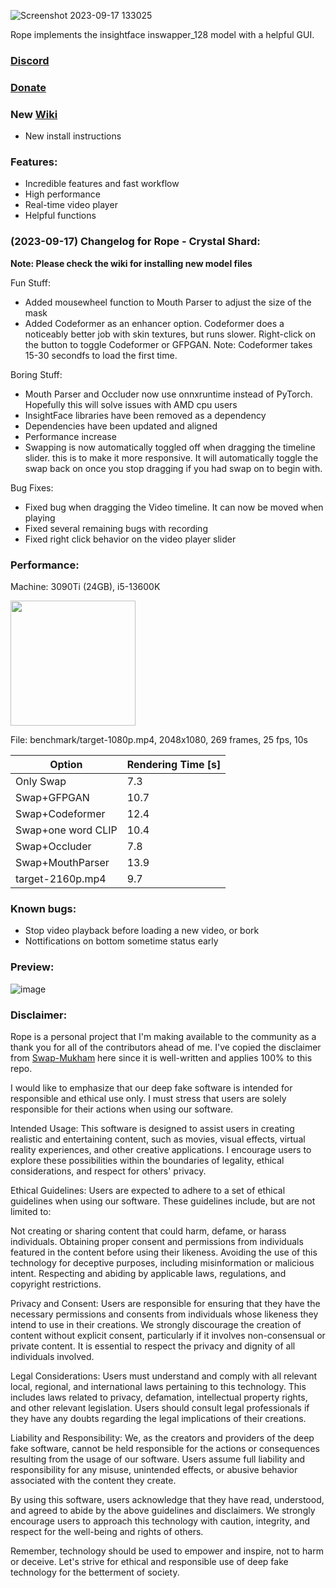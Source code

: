 ![Screenshot 2023-09-17 133025](https://github.com/Hillobar/Rope/assets/63615199/ebd12aa2-666c-49f5-a6f0-53f5eb1e5f52)

Rope implements the insightface inswapper_128 model with a helpful GUI.
### [Discord](https://discord.gg/EcdVAFJzqp)

### [Donate](https://www.paypal.com/donate/?hosted_button_id=Y5SB9LSXFGRF2)

### New [Wiki](https://github.com/Hillobar/Rope/wiki)
* New install instructions

### Features: ###
* Incredible features and fast workflow
* High performance
* Real-time video player
* Helpful functions

### (2023-09-17) Changelog for Rope - Crystal Shard: ###
**Note: Please check the wiki for installing new model files**

Fun Stuff:
* Added mousewheel function to Mouth Parser to adjust the size of the mask
* Added Codeformer as an enhancer option. Codeformer does a noticeably better job with skin textures, but runs slower. Right-click on the button to toggle Codeformer or GFPGAN. Note: Codeformer takes 15-30 secondfs to load the first time.

Boring Stuff:
* Mouth Parser and Occluder now use onnxruntime instead of PyTorch. Hopefully this will solve issues with AMD cpu users
* InsightFace libraries have been removed as a dependency
* Dependencies have been updated and aligned
* Performance increase
* Swapping is now automatically toggled off when dragging the timeline slider. this is to make it more responsive. It will automatically toggle the swap back on once you stop dragging if you had swap on to begin with.

Bug Fixes:
* Fixed bug when dragging the Video timeline. It can now be moved when playing
* Fixed several remaining bugs with recording 
* Fixed right click behavior on the video player slider

### Performance:  ###
Machine: 3090Ti (24GB), i5-13600K

<img src="https://github.com/Hillobar/Rope/assets/63615199/3e3505db-bc76-48df-b8ac-1e7e86c8d751" width="200">

File: benchmark/target-1080p.mp4, 2048x1080, 269 frames, 25 fps, 10s

| Option | Rendering Time [s] |
| --- | --- |
| Only Swap | 7.3 |
| Swap+GFPGAN | 10.7 |
| Swap+Codeformer | 12.4 |
| Swap+one word CLIP | 10.4 |
| Swap+Occluder | 7.8 |
| Swap+MouthParser | 13.9 |
| target-2160p.mp4 | 9.7 |

### Known bugs: ### 
* Stop video playback before loading a new video, or bork
* Nottifications on bottom sometime status early

### Preview: ###
![image](https://github.com/Hillobar/Rope/assets/63615199/fda0c05f-72a6-4935-a882-dc6d17cfc014)

### Disclaimer: ###
Rope is a personal project that I'm making available to the community as a thank you for all of the contributors ahead of me.
I've copied the disclaimer from [Swap-Mukham](https://github.com/harisreedhar/Swap-Mukham) here since it is well-written and applies 100% to this repo.
 
I would like to emphasize that our deep fake software is intended for responsible and ethical use only. I must stress that users are solely responsible for their actions when using our software.

Intended Usage: This software is designed to assist users in creating realistic and entertaining content, such as movies, visual effects, virtual reality experiences, and other creative applications. I encourage users to explore these possibilities within the boundaries of legality, ethical considerations, and respect for others' privacy.

Ethical Guidelines: Users are expected to adhere to a set of ethical guidelines when using our software. These guidelines include, but are not limited to:

Not creating or sharing content that could harm, defame, or harass individuals. Obtaining proper consent and permissions from individuals featured in the content before using their likeness. Avoiding the use of this technology for deceptive purposes, including misinformation or malicious intent. Respecting and abiding by applicable laws, regulations, and copyright restrictions.

Privacy and Consent: Users are responsible for ensuring that they have the necessary permissions and consents from individuals whose likeness they intend to use in their creations. We strongly discourage the creation of content without explicit consent, particularly if it involves non-consensual or private content. It is essential to respect the privacy and dignity of all individuals involved.

Legal Considerations: Users must understand and comply with all relevant local, regional, and international laws pertaining to this technology. This includes laws related to privacy, defamation, intellectual property rights, and other relevant legislation. Users should consult legal professionals if they have any doubts regarding the legal implications of their creations.

Liability and Responsibility: We, as the creators and providers of the deep fake software, cannot be held responsible for the actions or consequences resulting from the usage of our software. Users assume full liability and responsibility for any misuse, unintended effects, or abusive behavior associated with the content they create.

By using this software, users acknowledge that they have read, understood, and agreed to abide by the above guidelines and disclaimers. We strongly encourage users to approach this technology with caution, integrity, and respect for the well-being and rights of others.

Remember, technology should be used to empower and inspire, not to harm or deceive. Let's strive for ethical and responsible use of deep fake technology for the betterment of society.



  
